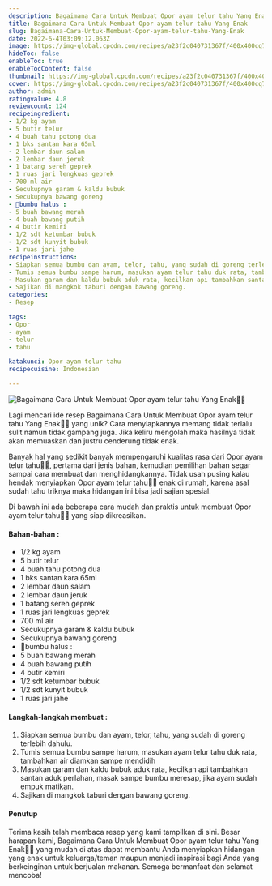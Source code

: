 ```yaml
---
description: Bagaimana Cara Untuk Membuat Opor ayam telur tahu Yang Enak"
title: Bagaimana Cara Untuk Membuat Opor ayam telur tahu Yang Enak
slug: Bagaimana-Cara-Untuk-Membuat-Opor-ayam-telur-tahu-Yang-Enak
date: 2022-6-4T03:09:12.063Z
image: https://img-global.cpcdn.com/recipes/a23f2c040731367f/400x400cq70/photo.jpg
hideToc: false
enableToc: true
enableTocContent: false
thumbnail: https://img-global.cpcdn.com/recipes/a23f2c040731367f/400x400cq70/photo.jpg
cover: https://img-global.cpcdn.com/recipes/a23f2c040731367f/400x400cq70/photo.jpg
author: admin
ratingvalue: 4.8
reviewcount: 124
recipeingredient:
- 1/2 kg ayam
- 5 butir telur
- 4 buah tahu potong dua
- 1 bks santan kara 65ml
- 2 lembar daun salam
- 2 lembar daun jeruk
- 1 batang sereh geprek
- 1 ruas jari lengkuas geprek
- 700 ml air
- Secukupnya garam & kaldu bubuk
- Secukupnya bawang goreng
- 📍bumbu halus :
- 5 buah bawang merah
- 4 buah bawang putih
- 4 butir kemiri
- 1/2 sdt ketumbar bubuk
- 1/2 sdt kunyit bubuk
- 1 ruas jari jahe
recipeinstructions:
- Siapkan semua bumbu dan ayam, telor, tahu, yang sudah di goreng terlebih dahulu.
- Tumis semua bumbu sampe harum, masukan ayam telur tahu duk rata, tambahkan air diamkan sampe mendidih
- Masukan garam dan kaldu bubuk aduk rata, kecilkan api tambahkan santan aduk perlahan, masak sampe bumbu meresap, jika ayam sudah empuk matikan.
- Sajikan di mangkok taburi dengan bawang goreng.
categories:
- Resep

tags:
- Opor
- ayam
- telur
- tahu

katakunci: Opor ayam telur tahu
recipecuisine: Indonesian

---
```


![Bagaimana Cara Untuk Membuat Opor ayam telur tahu Yang Enak👩‍🍳](https://img-global.cpcdn.com/recipes/a23f2c040731367f/400x400cq70/photo.jpg)

Lagi mencari ide resep Bagaimana Cara Untuk Membuat Opor ayam telur tahu Yang Enak👩‍🍳 yang unik? Cara menyiapkannya memang tidak terlalu sulit namun tidak gampang juga. Jika keliru mengolah maka hasilnya tidak akan memuaskan dan justru cenderung tidak enak.

Banyak hal yang sedikit banyak mempengaruhi kualitas rasa dari Opor ayam telur tahu👩‍🍳, pertama dari jenis bahan, kemudian pemilihan bahan segar sampai cara membuat dan menghidangkannya. Tidak usah pusing kalau hendak menyiapkan Opor ayam telur tahu👩‍🍳 enak di rumah, karena asal sudah tahu triknya maka hidangan ini bisa jadi sajian spesial.

Di bawah ini ada beberapa cara mudah dan praktis untuk membuat Opor ayam telur tahu👩‍🍳 yang siap dikreasikan.

<!--inarticleads1-->

#### Bahan-bahan :

- 1/2 kg ayam
- 5 butir telur
- 4 buah tahu potong dua
- 1 bks santan kara 65ml
- 2 lembar daun salam
- 2 lembar daun jeruk
- 1 batang sereh geprek
- 1 ruas jari lengkuas geprek
- 700 ml air
- Secukupnya garam & kaldu bubuk
- Secukupnya bawang goreng
- 📍bumbu halus :
- 5 buah bawang merah
- 4 buah bawang putih
- 4 butir kemiri
- 1/2 sdt ketumbar bubuk
- 1/2 sdt kunyit bubuk
- 1 ruas jari jahe

<!--inarticleads2-->

#### Langkah-langkah membuat :

1. Siapkan semua bumbu dan ayam, telor, tahu, yang sudah di goreng terlebih dahulu.
1. Tumis semua bumbu sampe harum, masukan ayam telur tahu duk rata, tambahkan air diamkan sampe mendidih
1. Masukan garam dan kaldu bubuk aduk rata, kecilkan api tambahkan santan aduk perlahan, masak sampe bumbu meresap, jika ayam sudah empuk matikan.
1. Sajikan di mangkok taburi dengan bawang goreng.

#### Penutup

Terima kasih telah membaca resep yang kami tampilkan di sini. Besar harapan kami, Bagaimana Cara Untuk Membuat Opor ayam telur tahu Yang Enak👩‍🍳 yang mudah di atas dapat membantu Anda menyiapkan hidangan yang enak untuk keluarga/teman maupun menjadi inspirasi bagi Anda yang berkeinginan untuk berjualan makanan. Semoga bermanfaat dan selamat mencoba!